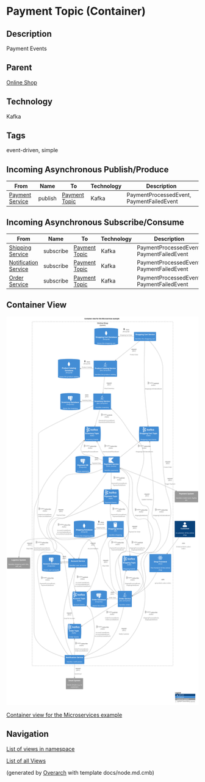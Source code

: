 
# Payment Topic (Container)
## Description
Payment Events

## Parent
[Online Shop](../../../../software-development/architecture/example/microservices/online-shop.md)

## Technology
Kafka

## Tags
event-driven, simple
## Incoming Asynchronous Publish/Produce 
| From | Name | To | Technology | Description |
|---|---|---|---|---|
| [Payment Service](../../../../software-development/architecture/example/microservices/payment-service.md) | publish | [Payment Topic](../../../../software-development/architecture/example/microservices/payment-topic.md) | Kafka | PaymentProcessedEvent, PaymentFailedEvent |
## Incoming Asynchronous Subscribe/Consume 
| From | Name | To | Technology | Description |
|---|---|---|---|---|
| [Shipping Service](../../../../software-development/architecture/example/microservices/shipping-service.md) | subscribe | [Payment Topic](../../../../software-development/architecture/example/microservices/payment-topic.md) | Kafka | PaymentProcessedEvent, PaymentFailedEvent |
| [Notification Service](../../../../software-development/architecture/example/microservices/notification-service.md) | subscribe | [Payment Topic](../../../../software-development/architecture/example/microservices/payment-topic.md) | Kafka | PaymentProcessedEvent, PaymentFailedEvent |
| [Order Service](../../../../software-development/architecture/example/microservices/order-service.md) | subscribe | [Payment Topic](../../../../software-development/architecture/example/microservices/payment-topic.md) | Kafka | PaymentProcessedEvent, PaymentFailedEvent |

## Container View
![Container view for the Microservices example](../../../../software-development/architecture/example/microservices/container-view.png)

[Container view for the Microservices example](../../../../software-development/architecture/example/microservices/container-view.md)


## Navigation
[List of views in namespace](./views-in-namespace.md)

[List of all Views](../../../../views.md)


(generated by [Overarch](https://github.com/soulspace-org/overarch) with template docs/node.md.cmb)
